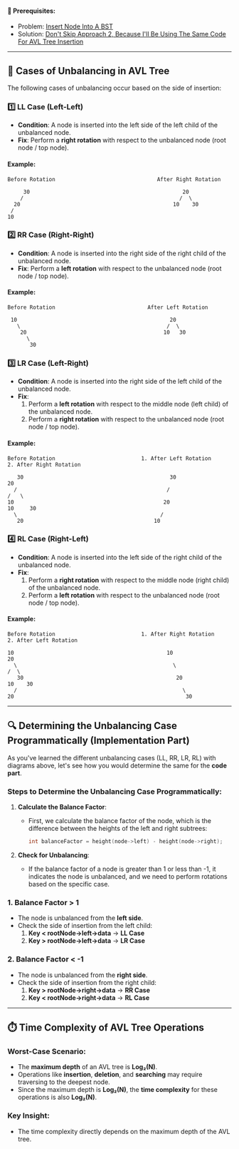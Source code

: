 #### 🔗 Prerequisites: 
- Problem: [Insert Node Into A BST](https://leetcode.com/problems/insert-into-a-binary-search-tree/description/)  
- Solution: [Don't Skip Approach 2, Because I'll Be Using The Same Code For AVL Tree Insertion](https://leetcode.com/problems/insert-into-a-binary-search-tree/solutions/6105646/three-solutions-brute-optimal-readable-cpp-code/)

---

## 🌳 Cases of Unbalancing in AVL Tree

The following cases of unbalancing occur based on the side of insertion:

### 1️⃣ **LL Case (Left-Left)**  
- **Condition**: A node is inserted into the left side of the left child of the unbalanced node.  
- **Fix**: Perform a **right rotation** with respect to the unbalanced node (root node / top node). 

#### Example:
```
Before Rotation                                After Right Rotation

     30                                                20
    /                                                 /  \
  20                                                10    30
 /
10
```

### 2️⃣ **RR Case (Right-Right)**  
- **Condition**: A node is inserted into the right side of the right child of the unbalanced node.  
- **Fix**: Perform a **left rotation** with respect to the unbalanced node (root node / top node).  

#### Example:
```
Before Rotation                             After Left Rotation
              
 10                                                20
   \                                              /  \
    20                                           10   30
      \
       30
```

### 3️⃣ **LR Case (Left-Right)**  
- **Condition**: A node is inserted into the right side of the left child of the unbalanced node.  
- **Fix**:  
  1. Perform a **left rotation** with respect to the middle node (left child) of the unbalanced node.  
  2. Perform a **right rotation** with respect to the unbalanced node (root node / top node).  

#### Example:
```
Before Rotation                           1. After Left Rotation                           2. After Right Rotation

   30                                              30                                                 20
  /                                               /                                                  /   \
10                                               20                                                10     30
  \                                             /
   20                                         10
```

### 4️⃣ **RL Case (Right-Left)**  
- **Condition**: A node is inserted into the left side of the right child of the unbalanced node.  
- **Fix**:  
  1. Perform a **right rotation** with respect to the middle node (right child) of the unbalanced node.  
  2. Perform a **left rotation** with respect to the unbalanced node (root node / top node).  

#### Example:
```
Before Rotation                           1. After Right Rotation                           2. After Left Rotation

10                                                10                                                   20
  \                                                 \                                                 /  \ 
   30                                                20                                             10    30
  /                                                    \
20                                                      30
```

***

## 🔍 Determining the Unbalancing Case Programmatically (Implementation Part)

As you've learned the different unbalancing cases (LL, RR, LR, RL) with diagrams above, let's see how you would determine the same for the **code part**.

### Steps to Determine the Unbalancing Case Programmatically:

1. **Calculate the Balance Factor**:
   - First, we calculate the balance factor of the node, which is the difference between the heights of the left and right subtrees:
     ```cpp
     int balanceFactor = height(node->left) - height(node->right);
     ```

2. **Check for Unbalancing**:
   - If the balance factor of a node is greater than 1 or less than -1, it indicates the node is unbalanced, and we need to perform rotations based on the specific case.

### 1. **Balance Factor > 1**
- The node is unbalanced from the **left side**.
- Check the side of insertion from the left child:
  1. **Key < rootNode->left->data** → **LL Case**
  2. **Key > rootNode->left->data** → **LR Case**

### 2. **Balance Factor < -1**
- The node is unbalanced from the **right side**.
- Check the side of insertion from the right child:
  1. **Key > rootNode->right->data** → **RR Case**
  2. **Key < rootNode->right->data** → **RL Case**

***

## ⏱️ Time Complexity of AVL Tree Operations

### Worst-Case Scenario:
- The **maximum depth** of an AVL tree is **Log₂(N)**.
- Operations like **insertion**, **deletion**, and **searching** may require traversing to the deepest node.
- Since the maximum depth is **Log₂(N)**, the **time complexity** for these operations is also **Log₂(N)**.

### Key Insight:
- The time complexity directly depends on the maximum depth of the AVL tree.
